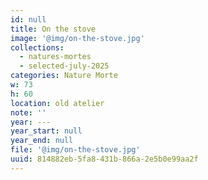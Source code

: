 ```yaml
---
id: null
title: On the stove
image: '@img/on-the-stove.jpg'
collections:
  - natures-mortes
  - selected-july-2025
categories: Nature Morte
w: 73
h: 60
location: old atelier
note: ''
year: ---
year_start: null
year_end: null
file: '@img/on-the-stove.jpg'
uuid: 814882eb-5fa8-431b-866a-2e5b0e99aa2f
---
```


